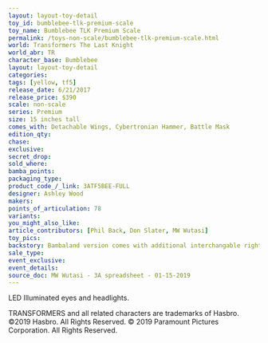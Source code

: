 ```yaml
---
layout: layout-toy-detail 
toy_id: bumblebee-tlk-premium-scale
toy_name: Bumblebee TLK Premium Scale
permalink: /toys-non-scale/bumblebee-tlk-premium-scale.html
world: Transformers The Last Knight
world_abr: TR
character_base: Bumblebee
layout: layout-toy-detail
categories: 
tags: [yellow, tf5]
release_date: 6/21/2017
release_price: $390 
scale: non-scale
series: Premium
size: 15 inches tall
comes_with: Detachable Wings, Cybertronian Hammer, Battle Mask
edition_qty: 
chase: 
exclusive: 
secret_drop: 
sold_where: 
bamba_points: 
packaging_type: 
product_code_/_link: 3ATF5BEE-FULL
designer: Ashley Wood
makers: 
points_of_articulation: 78
variants: 
you_might_also_like: 
article_contributors: [Phil Back, Don Slater, MW Wutasi]
toy_pics: 
backstory: Bambaland version comes with additional interchangable right arm cannon with LED details. Materials used - ABS, PVC, POM. Magnetic Battery Cover. Requires four AG-13 batteries.
sale_type: 
event_exclusive: 
event_details: 
source_doc: MW Wutasi - 3A spreadsheet - 01-15-2019
---
```


 LED Illuminated eyes and headlights.


TRANSFORMERS and all related characters are trademarks of Hasbro. ©2019 Hasbro. All Rights Reserved. © 2019 Paramount Pictures Corporation. All Rights Reserved.